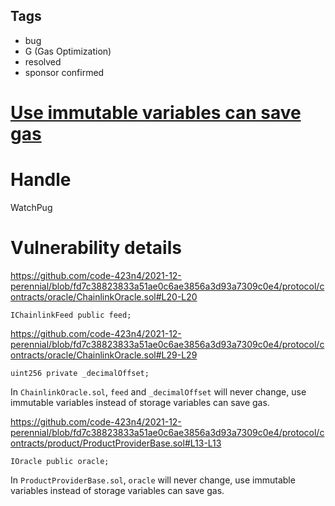 ## Tags

- bug
- G (Gas Optimization)
- resolved
- sponsor confirmed

# [Use immutable variables can save gas](https://github.com/code-423n4/2021-12-perennial-findings/issues/29) 

# Handle

WatchPug


# Vulnerability details

https://github.com/code-423n4/2021-12-perennial/blob/fd7c38823833a51ae0c6ae3856a3d93a7309c0e4/protocol/contracts/oracle/ChainlinkOracle.sol#L20-L20
```solidity=20
IChainlinkFeed public feed;
```

https://github.com/code-423n4/2021-12-perennial/blob/fd7c38823833a51ae0c6ae3856a3d93a7309c0e4/protocol/contracts/oracle/ChainlinkOracle.sol#L29-L29
```solidity=29
uint256 private _decimalOffset;
```

In `ChainlinkOracle.sol`, `feed` and `_decimalOffset` will never change, use immutable variables instead of storage variables can save gas.


https://github.com/code-423n4/2021-12-perennial/blob/fd7c38823833a51ae0c6ae3856a3d93a7309c0e4/protocol/contracts/product/ProductProviderBase.sol#L13-L13

```solidity=13
IOracle public oracle;
```

In `ProductProviderBase.sol`, `oracle` will never change, use immutable variables instead of storage variables can save gas.

